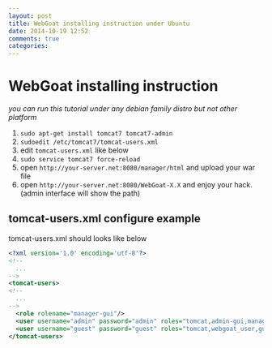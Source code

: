 ```yaml
---
layout: post
title: WebGoat installing instruction under Ubuntu
date: 2014-10-19 12:52
comments: true
categories: 
---
```

# WebGoat installing instruction

_you can run this tutorial under any debian family distro but not other platform_

1. `sudo apt-get install tomcat7 tomcat7-admin`
2. `sudoedit /etc/tomcat7/tomcat-users.xml`
3. edit `tomcat-users.xml` like below
4. `sudo service tomcat7 force-reload`
5. open `http://your-server.net:8080/manager/html` and upload your war file
6. open `http://your-server.net:8080/WebGoat-X.X` and enjoy your hack. 
   (admin interface will show the path)

## tomcat-users.xml configure example

tomcat-users.xml should looks like below

``` xml tomcat-users.xml
<?xml version='1.0' encoding='utf-8'?>
<!--
  ...
-->
<tomcat-users>
<!--
  ...
-->
  <role rolename="manager-gui"/>
  <user username="admin" password="admin" roles="tomcat,admin-gui,manager-gui,webgoat_user,webgoat_admin"/>
  <user username="guest" password="guest" roles="tomcat,webgoat_user,guest"/>
</tomcat-users>
```
